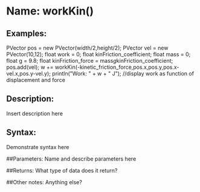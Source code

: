 # Name: workKin()

## Examples:
PVector pos = new PVector(width/2,height/2);
PVector vel = new PVector(10,12);
float work = 0;
float kinFriction_coefficient;
float mass = 0;
float g = 9.8;
float kinFriction_force = mass*g*kinFriction_coefficient;
pos.add(vel);
w += workKin(-kinetic_friction_force,pos.x,pos.y,pos.x-vel.x,pos.y-vel.y);
println("Work: " + w + " J");
//display work as function of displacement and force

## Description:
Insert description here

## Syntax:
Demonstrate syntax here

##Parameters: 
Name and describe parameters here

##Returns:
What type of data does it return?

##Other notes:
Anything else?
